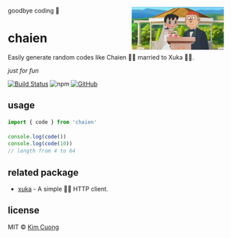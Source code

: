 goodbye coding 👋
<img align="right" height="100" src="./.images/chaien.jpeg">

# chaien

Easily generate random codes like Chaien 🤵‍♂️ married to Xuka 🧖‍♀️.

*just for fun*

[![Build Status](https://travis-ci.com/103cuong/chaien.svg?branch=main)](https://travis-ci.com/103cuong/chaien)
![npm](https://img.shields.io/npm/v/chaien.svg)
[![GitHub](https://img.shields.io/github/license/103cuong/chaien.svg)](https://github.com/103cuong/chaien/blob/main/LICENSE)

## usage

```ts
import { code } from 'chaien'

console.log(code())
console.log(code(10))
// length from 4 to 64
```

## related package

- [xuka](https://www.npmjs.com/package/xuka) - A simple 👰🏻 HTTP client.

## license

MIT © [Kim Cuong](https://github.com/103cuong)

